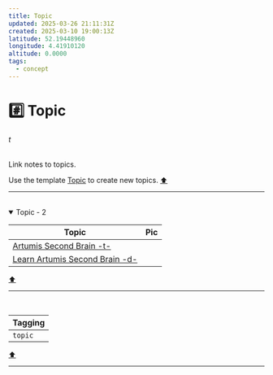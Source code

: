 ```yaml
---
title: Topic
updated: 2025-03-26 21:11:31Z
created: 2025-03-10 19:00:13Z
latitude: 52.19448960
longitude: 4.41910120
altitude: 0.0000
tags:
  - concept
---
```


# :hash: Topic
###### t
Link notes to topics.

Use the template [Topic](../Templates/Topic%20-TEMPLATE-.md) to create new topics.
[⬆️](#t)
***
<br>



<!-- note-overview-plugin
search: tag:topic
fields: title, image
alias: title AS Topic, image AS Pic
sort: title ASC
details:
  open: true
  summary: Topic - {{count}}
-->
<details  open>
<summary>Topic - 2</summary>

| Topic | Pic |
| --- | --- |
|[Artumis Second Brain -t-](../1.Mind/Artumis%20Second%20Brain%20-t-.md)| |
|[Learn Artumis Second Brain -d-](../1.Mind/Learn%20Artumis%20Second%20Brain%20-d-.md)| |
</details>
<!--endoverview-->

[⬆️](#t)
***
<br>



| Tagging |
|-|
| `topic` |
[⬆️](#t)
***
<br>